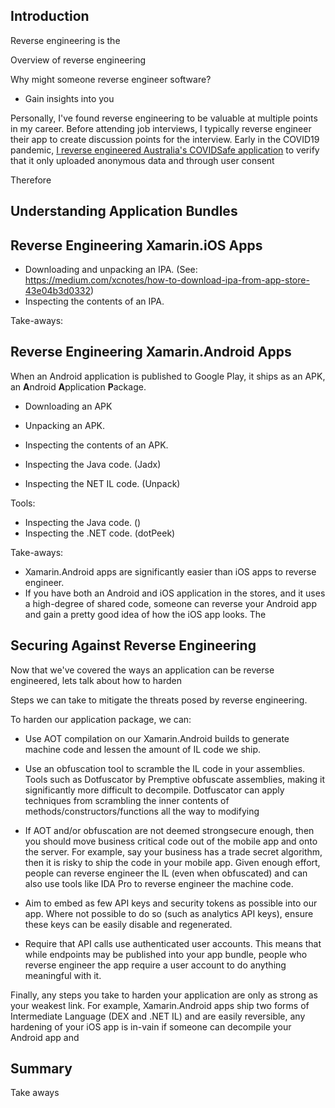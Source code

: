 ## Introduction

Reverse engineering is the



Overview of reverse engineering

Why might someone reverse engineer software?

 * Gain insights into you


Personally, I've found reverse engineering to be valuable at multiple points in my career. Before attending job interviews, I typically reverse engineer their app to create discussion points for the interview. Early in the COVID19 pandemic, [I reverse engineered Australia's COVIDSafe application](https://twitter.com/matthewrdev/status/1254336105203200000?lang=en) to verify that it only uploaded anonymous data and through user consent

Therefore

## Understanding Application Bundles

## Reverse Engineering Xamarin.iOS Apps

* Downloading and unpacking an IPA. (See: https://medium.com/xcnotes/how-to-download-ipa-from-app-store-43e04b3d0332)
* Inspecting the contents of an IPA.


Take-aways:


## Reverse Engineering Xamarin.Android Apps

When an Android application is published to Google Play, it ships as an APK, an **A**ndroid **A**pplication **P**ackage. 

* Downloading an APK
* Unpacking an APK.
* Inspecting the contents of an APK.


* Inspecting the Java code. (Jadx)
* Inspecting the NET IL code. (Unpack)

Tools:

 * Inspecting the Java code. ()
 * Inspecting the .NET code. (dotPeek)

Take-aways:

 * Xamarin.Android apps are significantly easier than iOS apps to reverse engineer.
 * If you have both an Android and iOS application in the stores, and it uses a high-degree of shared code, someone can reverse your Android app and gain a pretty good idea of how the iOS app looks. The


## Securing Against Reverse Engineering

Now that we've covered the ways an application can be reverse engineered, lets talk about how to harden

Steps we can take to mitigate the threats posed by reverse engineering.

To harden our application package, we can:

  * Use AOT compilation on our Xamarin.Android builds to generate machine code and lessen the amount of IL code we ship.

  * Use an obfuscation tool to scramble the IL code in your assemblies. Tools such as Dotfuscator by Premptive obfuscate assemblies, making it significantly more difficult to decompile. Dotfuscator can apply techniques from scrambling the inner contents of methods/constructors/functions all the way to modifying

  * If AOT and/or obfuscation are not deemed strongsecure enough, then you should move business critical code out of the mobile app and onto the server. For example, say your business has a trade secret algorithm, then it is risky to ship the code in your mobile app. Given enough effort, people can reverse engineer the IL (even when obfuscated) and can also use tools like IDA Pro to reverse engineer the machine code.

  * Aim to embed as few API keys and security tokens as possible into our app. Where not possible to do so (such as analytics API keys), ensure these keys can be easily disable and regenerated.

  * Require that API calls use authenticated user accounts. This means that while endpoints may be published into your app bundle, people who reverse engineer the app require a user account to do anything meaningful with it.

Finally, any steps you take to harden your application are only as strong as your weakest link. For example, Xamarin.Android apps ship two forms of Intermediate Language (DEX and .NET IL) and are easily reversible, any hardening of your iOS app is in-vain if someone can decompile your Android app and

## Summary


Take aways
